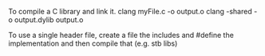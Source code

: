To compile a C library and link it.
clang myFile.c -o output.o
clang -shared -o output.dylib output.o

To use a single header file, create a file the includes and #define the 
implementation and then compile that (e.g. stb libs)
